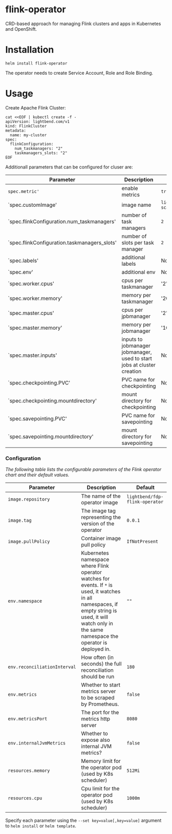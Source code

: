 # flink-operator
CRD-based approach for managing Flink clusters and apps in Kubernetes and OpenShift.

# Installation
```
helm install flink-operator
```


The operator needs to create Service Account, Role and Role Binding. 

# Usage
Create Apache Flink Cluster:

```
cat <<EOF | kubectl create -f -
apiVersion: lightbend.com/v1
kind: FlinkCluster
metadata:
  name: my-cluster
spec:
  flinkConfiguration:
    num_taskmanagers: "2"
    taskmanagers_slots: "2"
EOF
```

Additionall parameters that can be configured for cluser are:

| Parameter                    | Description                                                  | Default                                 |
| ---------------------------- | ------------------------------------------------------------ | --------------------------------------- |
| `spec.metric'`               | enable metrics                                               | `true`                                  |
| `spec.customImage'           | image name                                                   | `lightbend/flink:1.7.2-scala_2.11`      |
| `spec.flinkConfiguration.num_taskmanagers'  | number of task managers                       | `2`                                     |
| `spec.flinkConfiguration.taskmanagers_slots'| number of slots per task manager              | `2`                                     |
| `spec.labels'                | additional labels                                            |  None                                   |
| `spec.env'                   | additional env                                               |  None                                   |
| `spec.worker.cpus'           | cpus per taskmanager                                         |  '2'                                    |
| `spec.worker.memory'         | memory per taskmanager                                       |  '2048'                                 |
| `spec.master.cpus'           | cpus per jpbmanager                                          |  '2'                                    |
| `spec.master.memory'         | memory per jobmanager                                        |  '1048'                                 |
| `spec.master.inputs'         | inputs to jobmanager jobmanager, used to start jobs at cluster creation | None                         |
| `spec.checkpointing.PVC'     | PVC name for checkpointing                                   | None                                    | 
| `spec.checkpointing.mountdirectory'| mount directory for checkpointing                      | None                                    | 
| `spec.savepointing.PVC'      | PVC name for savepointing                                    | None                                    | 
| `spec.savepointing.mountdirectory'| mount directory for savepointing                        | None                                    | 


### Configuration

_The following table lists the configurable parameters of the Flink operator chart and their default values._


| Parameter                    | Description                                                  | Default                                 |
| ---------------------------- | ------------------------------------------------------------ | --------------------------------------- |
| `image.repository`           | The name of the operator image                               | `lightbend/fdp-flink-operator`          |
| `image.tag`                  | The image tag representing the version of the operator       | `0.0.1`                                 |
| `image.pullPolicy`           | Container image pull policy                                  | `IfNotPresent`                          |
| `env.namespace`              | Kubernetes namespace where Flink operator watches for events. If `*` is used, it watches in all namespaces, if empty string is used, it will watch only in the same namespace the operator is deployed in.   | `""`                                    |
| `env.reconciliationInterval` | How often (in seconds) the full reconciliation should be run | `180`                                   |
| `env.metrics`                | Whether to start metrics server to be scraped by Prometheus. | `false`                                 |
| `env.metricsPort`            | The port for the metrics http server                         | `8080`                                  |
| `env.internalJvmMetrics`     | Whether to expose also internal JVM metrics?                 | `false`                                 |
| `resources.memory`           | Memory limit for the operator pod (used by K8s scheduler)    | `512Mi`                                 |
| `resources.cpu`              | Cpu limit for the operator pod (used by K8s scheduler)       | `1000m`                                 |

Specify each parameter using the `--set key=value[,key=value]` argument to `helm install` or `helm template`.
